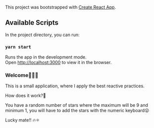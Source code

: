 This project was bootstrapped with [Create React App](https://github.com/facebook/create-react-app).

## Available Scripts

In the project directory, you can run:

### `yarn start`

Runs the app in the development mode.<br />
Open [http://localhost:3000](http://localhost:3000) to view it in the browser.

### Welcome🕵🏻‍♂️

This is a small application, where I apply the best reactive practices.

How does it work?🤔

You have a random number of stars where the maximum will be 9 and minimum 1, you will have to add the stars with the numeric keyboard😮

Lucky mate!! 🔥⚛️
